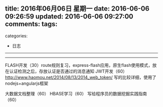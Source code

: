 title: 2016年06月06日 星期一
date: 2016-06-06 09:26:59
updated: 2016-06-06 09:27:00
comments:
tags:
- 
categories:
- 日志

---



---

FLASH开发（30）route规则复习，express-flash应用，原生flash使用模式，放在认证检测之后，存放认证是否通过的消息通知
JWT开发（60） http://www.haomou.net/2014/08/13/2014_web_token/ 写的比较详细，使用了nodejs+angularjs框架

大数据文档整理（60）
HBASE学习（60）
写给程序员的数据挖掘实践指南（60）

